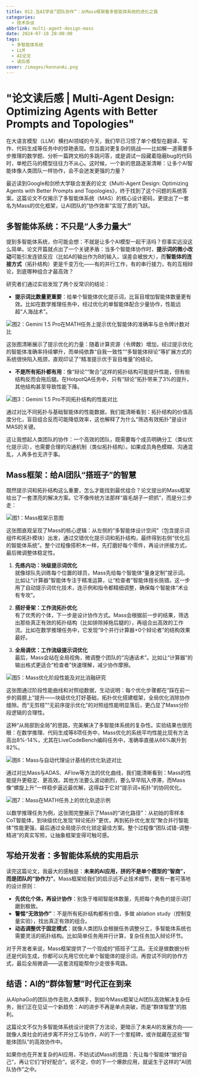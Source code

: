 ```yaml
---
title: 012.当AI学会“团队协作”：从Mass框架看多智能体系统的进化之路
categories:
  - 技术杂谈
abbrlink: multi-agent-design-mass
date: 2024-07-10 20:00:00
tags:
  - 多智能体系统
  - LLM
  - AI论文
  - 读后感
cover: /images/kennanAi.png
---
```


# "论文读后感 | Multi-Agent Design: Optimizing Agents with Better Prompts and Topologies"

在大语言模型（LLM）横扫AI领域的今天，我们早已习惯了单个模型在翻译、写作、代码生成等任务中的惊艳表现。但当面对更复杂的挑战——比如解一道需要多步推理的数学题、分析一篇跨文档的多跳问答，或是调试一段藏着隐蔽bug的代码时，单枪匹马的模型往往力不从心。这时候，一个新的思路逐渐清晰：让多个AI智能体像人类团队一样协作，会不会迸发更强的力量？

最近读到Google和剑桥大学联合发表的论文《Multi-Agent Design: Optimizing Agents with Better Prompts and Topologies》，终于找到了这个问题的系统答案。这篇论文不仅揭示了多智能体系统（MAS）的核心设计密码，更提出了一套名为Mass的优化框架，让AI团队的“协作效率”实现了质的飞跃。

## 多智能体系统：不只是“人多力量大”

提到多智能体系统，你可能会想：不就是让多个AI模型一起干活吗？但事实远没这么简单。论文开篇就点出了一个关键矛盾：当多个智能体协作时，**提示词的微小改动**可能引发连锁反应（比如A的输出作为B的输入，误差会被放大），而**智能体的连接方式**（拓扑结构）更是千变万化——有的并行工作，有的串行接力，有的互相辩论，到底哪种组合才最高效？

研究者们通过实验发现了两个反常识的结论：
- **提示词比数量更重要**：给单个智能体优化提示词，比盲目增加智能体数量更有效。比如在数学推理任务中，经过优化的单智能体配合少量协作，性能远超“人海战术”。

![图2：Gemini 1.5 Pro在MATH任务上提示优化智能体的准确率与总令牌计数对比](/images/MASfigure2.png)

这张图清晰展示了提示优化的力量：随着计算资源（令牌数）增加，经过提示优化的智能体准确率持续攀升，而单纯依靠“自我一致性”“多智能体辩论”等扩展方式的系统很快陷入瓶颈，直观印证了“精准提示优于盲目堆量”的结论。
- **不是所有拓扑都有用**：像“辩论”“聚合”这样的拓扑结构可能提升性能，但有些结构反而会拖后腿。在HotpotQA任务中，只有“辩论”拓扑带来了3%的提升，其他结构甚至导致性能下降。

![图3：Gemini 1.5 Pro不同拓扑结构的性能对比](/images/MASfigure3.png)

通过对比不同拓扑与基础智能体的性能数据，我们能清晰看到：拓扑结构的价值高度分化，盲目组合反而可能降低效率，这也解释了为什么“筛选有效拓扑”是设计MAS的关键。

这让我想起人类团队的协作：一个高效的团队，既需要每个成员明确分工（类似优化提示词），也需要合理的沟通机制（类似拓扑结构）。如果成员角色模糊、沟通混乱，人再多也无济于事。

## Mass框架：给AI团队“搭班子”的智慧

既然提示词和拓扑结构这么重要，怎么才能找到最优组合？论文提出的Mass框架给出了一套漂亮的解决方案。它不像传统方法那样“眉毛胡子一把抓”，而是分三步走：

![图1：Mass框架示意图](/images/MASfigure1.png)

这张图直观呈现了Mass的核心逻辑：从左侧的“多智能体设计空间”（包含提示词组件和拓扑模块）出发，通过交错优化提示词和拓扑结构，最终得到右侧“优化后的智能体系统”。整个过程像搭积木一样，先打磨好每个零件，再设计拼接方式，最后微调整体稳定性。

1. **先练内功：块级提示词优化**  
   就像球队先训练每个位置的球员，Mass先给每个智能体“量身定制”提示词。比如让“计算器”智能体专注于精准运算，让“检查者”智能体擅长挑错。这一步用了自动提示词优化技术，连示例和指令都精细调整，确保每个智能体“术业有专攻”。

2. **搭好骨架：工作流拓扑优化**  
   有了优秀的个体，下一步是设计协作方式。Mass会根据前一步的结果，筛选出那些真正有效的拓扑结构（比如排除掉拖后腿的），再组合出高效的工作流。比如在数学推理任务中，它发现“9个并行计算器+0个辩论者”的结构效果最好。

3. **全局调优：工作流级提示词优化**  
   最后，Mass会站在全局视角，微调整个团队的“沟通话术”。比如让“计算器”的输出格式更适合“检查者”快速理解，减少协作摩擦。

![图5：Mass优化阶段性能及对比消融研究](/images/MASfigure5.png)

这张图通过阶段性能曲线和对照组数据，生动说明：每个优化步骤都在“踩在前一步的肩膀上”提升——块级优化打好基础，拓扑优化搭建框架，全局优化消除协作缝隙。而“无剪枝”“无前序提示优化”的对照组性能明显落后，更凸显了Mass分阶段逻辑的合理性。

这种“从局部到全局”的思路，完美解决了多智能体系统的复杂性。实验结果也很亮眼：在数学推理、代码生成等8项任务中，Mass优化的系统平均性能比现有方法高出8%-14%，尤其在LiveCodeBench编码任务中，准确率直接从66%飙升到82%。

![图6：Mass与自动代理设计基线的优化轨迹对比](/images/MASfigure6.png)

通过对比Mass与ADAS、AFlow等方法的优化曲线，我们能清晰看到：Mass的性能提升更稳定、更高效。其他方法要么波动剧烈，要么早早陷入停滞，而Mass像“螺旋上升”一样稳步逼近最优解，这得益于它对“提示词+拓扑”的协同优化。

![图7：Mass在MATH任务上的优化轨迹示例](/images/MASfigure7.png)

以数学推理任务为例，这张图完整展示了Mass的“进化路径”：从初始的零样本CoT智能体，到块级优化发现“辩论拓扑”更优，再到拓扑优化发现“聚合并行智能体”性能更强，最后通过全局提示优化锁定最佳方案。整个过程像“团队试错-调整-精进”的真实写照，让抽象框架变得可触可感。

## 写给开发者：多智能体系统的实用启示

读完这篇论文，我最大的感触是：**未来的AI应用，拼的不是单个模型的“智商”，而是团队的“协作力”**。Mass框架给我们的启示远不止技术细节，更有一套可落地的设计原则：

- **先优化个体，再设计协作**：别急于堆砌智能体数量，先把每个角色的提示词打磨到极致。
- **警惕“无效协作”**：不是所有拓扑结构都有价值，多做 ablation study（控制变量实验），找出真正有效的组合。
- **动态调整优于固定模式**：就像人类团队会根据任务调整分工，多智能体系统也需要灵活的拓扑结构。比如简单任务用并行计算，复杂任务加入辩论环节。

对于开发者来说，Mass框架提供了一个现成的“搭班子”工具。无论是做数据分析还是代码生成，你都可以先用它优化单个智能体的提示词，再尝试不同的协作方式，最后全局微调——这套流程能帮你少走很多弯路。

## 结语：AI的“群体智慧”时代正在到来

从AlphaGo的团队协作击败人类棋手，到如今Mass框架让AI团队高效解决复杂任务，我们正在见证一个新趋势：AI的进步不再是单点突破，而是“群体智慧”的胜利。

这篇论文不仅为多智能体系统设计提供了方法论，更暗示了未来AI的发展方向——就像人类社会的进步离不开分工与协作，AI的下一个里程碑，或许就藏在这些“智能体团队”的高效协作中。

如果你也在开发复杂的AI应用，不妨试试Mass的思路：先让每个智能体“做好自己”，再让它们“好好配合”。说不定，你的下一个爆款应用，就诞生于这样的“AI团队协作”之中。